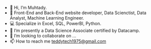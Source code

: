 - 👋 Hi, I’m Muhtady.
- 👀 Front-End and Back-End website developer, Data Scienctist, Data Analyst, Machine Learning Engineer.
- 💻 Specialize in Excel, SQL, PowerBI, Python.
- 🌱 I’m presently a Data Science Associate certified by Datacamp.
- 💞️ I’m looking to collaborate on ...
- 📫 How to reach me teddytech1975@gmail.com

<!---
TeddyM1975/TeddyM1975 is a ✨ special ✨ repository because its `README.md` (this file) appears on your GitHub profile.
You can click the Preview link to take a look at your changes.
--->
